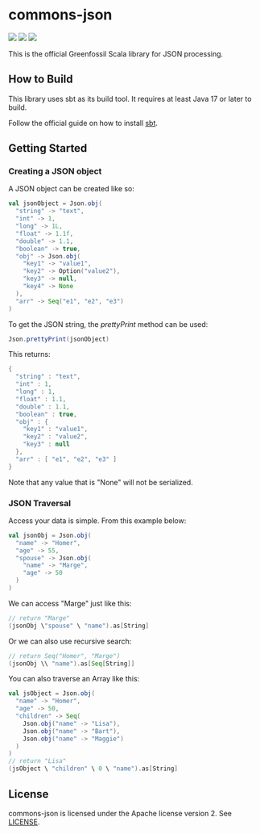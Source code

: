 # commons-json

![](https://github.com/Greenfossil/commons-json/actions/workflows/run-tests.yml/badge.svg)
![](https://img.shields.io/github/license/Greenfossil/commons-json)
![](https://img.shields.io/github/v/tag/Greenfossil/commons-json)

This is the official Greenfossil Scala library for JSON processing.

## How to Build

This library uses sbt as its build tool. It requires at least Java 17 or later to build.

Follow the official guide on how to install [sbt](https://www.scala-sbt.org/download.html).

## Getting Started

### Creating a JSON object

A JSON object can be created like so:
```scala  
val jsonObject = Json.obj(
  "string" -> "text",
  "int" -> 1,
  "long" -> 1L,
  "float" -> 1.1f,
  "double" -> 1.1,
  "boolean" -> true,
  "obj" -> Json.obj(
    "key1" -> "value1",
    "key2" -> Option("value2"),
    "key3" -> null,
    "key4" -> None
  ),
  "arr" -> Seq("e1", "e2", "e3")
)  
```  

To get the JSON string, the *prettyPrint* method can be used:
```scala  
Json.prettyPrint(jsonObject)  
```  

This returns:
```scala  
{
  "string" : "text",
  "int" : 1,
  "long" : 1,
  "float" : 1.1,
  "double" : 1.1,
  "boolean" : true,
  "obj" : {
    "key1" : "value1",
    "key2" : "value2",
    "key3" : null
  },
  "arr" : [ "e1", "e2", "e3" ]
}  
```  

Note that any value that is "None" will not be serialized.

### JSON Traversal

Access your data is simple. From this example below:
```scala  
val jsonObj = Json.obj(
  "name" -> "Homer",
  "age" -> 55,
  "spouse" -> Json.obj(
    "name" -> "Marge",
    "age" -> 50
  )
)  
```  

We can access "Marge" just like this:
```scala  
// return "Marge"  
(jsonObj \"spouse" \ "name").as[String]  
```  

Or we can also use recursive search:
```scala  
// return Seq("Homer", "Marge")  
(jsonObj \\ "name").as[Seq[String]]  
```  

You can also traverse an Array like this:
```scala  
val jsObject = Json.obj(
  "name" -> "Homer",
  "age" -> 50,
  "children" -> Seq(
    Json.obj("name" -> "Lisa"),
    Json.obj("name" -> "Bart"),
    Json.obj("name" -> "Maggie")
  )
)
// return "Lisa"
(jsObject \ "children" \ 0 \ "name").as[String]
```  

## License

commons-json is licensed under the Apache license version 2.
See [LICENSE](LICENSE.txt).
